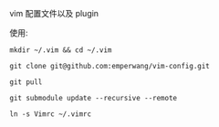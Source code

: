 
vim 配置文件以及 plugin

使用:

```shell
mkdir ~/.vim && cd ~/.vim

git clone git@github.com:emperwang/vim-config.git

git pull

git submodule update --recursive --remote

ln -s Vimrc ~/.vimrc
```


